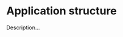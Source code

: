 <!-- ======================================================================
--- Search engine
title:          Application structure
keywords:       application, structure
description:    Default application structure in md-site-engine.
--- Menu system
order:          150
text:           Application structure
hidden:         false
umbel:          false
--- Page properties
id:             
document:       
layout:         layout-2-left
$-left:         #side-menu
--- Side menu
side-menu-root:     /documentation
side-menu-header:   Documentation
side-menu-top:      Introduction
side-menu-depth:    1
======================================================================= -->

# Application structure

Description...